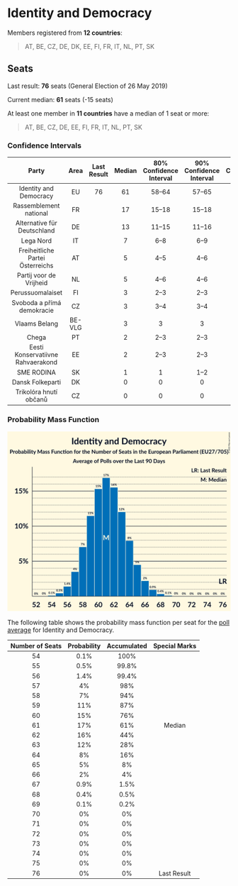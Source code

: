 # Identity and Democracy

Members registered from **12 countries**:

> AT, BE, CZ, DE, DK, EE, FI, FR, IT, NL, PT, SK

## Seats

Last result: **76** seats (General Election of 26 May 2019)

Current median: **61** seats (-15 seats)

At least one member in **11 countries** have a median of 1 seat or more:

> AT, BE, CZ, DE, EE, FI, FR, IT, NL, PT, SK

### Confidence Intervals

| Party | Area | Last Result | Median | 80% Confidence Interval | 90% Confidence Interval | 95% Confidence Interval | 99% Confidence Interval |
|:-----:|:----:|:-----------:|:------:|:-----------------------:|:-----------------------:|:-----------------------:|:-----------------------:|
| Identity and Democracy | EU | 76 | 61 | 58–64 | 57–65 | 57–66 | 55–68 |
| Rassemblement national | FR | | 17 | 15–18 | 15–18 | 15–19 | 14–19 |
| Alternative für Deutschland | DE | | 13 | 11–15 | 11–16 | 11–16 | 10–17 |
| Lega Nord | IT | | 7 | 6–8 | 6–9 | 5–9 | 5–10 |
| Freiheitliche Partei Österreichs | AT | | 5 | 4–5 | 4–6 | 4–6 | 4–6 |
| Partij voor de Vrijheid | NL | | 5 | 4–6 | 4–6 | 4–6 | 4–6 |
| Perussuomalaiset | FI | | 3 | 2–3 | 2–3 | 2–3 | 2–3 |
| Svoboda a přímá demokracie | CZ | | 3 | 3–4 | 3–4 | 2–5 | 2–5 |
| Vlaams Belang | BE-VLG | | 3 | 3 | 3 | 3 | 2–3 |
| Chega | PT | | 2 | 2–3 | 2–3 | 1–4 | 1–4 |
| Eesti Konservatiivne Rahvaerakond | EE | | 2 | 2–3 | 2–3 | 2–3 | 2–3 |
| SME RODINA | SK | | 1 | 1 | 1–2 | 1–2 | 1–2 |
| Dansk Folkeparti | DK | | 0 | 0 | 0 | 0 | 0 |
| Trikolóra hnutí občanů | CZ | | 0 | 0 | 0 | 0 | 0 |

### Probability Mass Function

![Graph with seats probability mass function not yet produced](average-2022-11-30-seats-pmf-identityanddemocracy.png "Seats Probability Mass Function")

The following table shows the probability mass function per seat for the [poll average](average-2022-11-30.html) for Identity and Democracy.

| Number of Seats | Probability | Accumulated | Special Marks |
|:---------------:|:-----------:|:-----------:|:-------------:|
| 54 | 0.1% | 100% |  |
| 55 | 0.5% | 99.8% |  |
| 56 | 1.4% | 99.4% |  |
| 57 | 4% | 98% |  |
| 58 | 7% | 94% |  |
| 59 | 11% | 87% |  |
| 60 | 15% | 76% |  |
| 61 | 17% | 61% | Median |
| 62 | 16% | 44% |  |
| 63 | 12% | 28% |  |
| 64 | 8% | 16% |  |
| 65 | 5% | 8% |  |
| 66 | 2% | 4% |  |
| 67 | 0.9% | 1.5% |  |
| 68 | 0.4% | 0.5% |  |
| 69 | 0.1% | 0.2% |  |
| 70 | 0% | 0% |  |
| 71 | 0% | 0% |  |
| 72 | 0% | 0% |  |
| 73 | 0% | 0% |  |
| 74 | 0% | 0% |  |
| 75 | 0% | 0% |  |
| 76 | 0% | 0% | Last Result |


